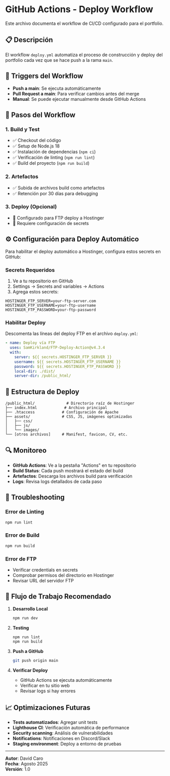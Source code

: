 # GitHub Actions - Deploy Workflow

Este archivo documenta el workflow de CI/CD configurado para el portfolio.

## 📋 Descripción

El workflow `deploy.yml` automatiza el proceso de construcción y deploy del portfolio cada vez que se hace push a la rama `main`.

## 🚀 Triggers del Workflow

- **Push a main**: Se ejecuta automáticamente
- **Pull Request a main**: Para verificar cambios antes del merge
- **Manual**: Se puede ejecutar manualmente desde GitHub Actions

## 🔄 Pasos del Workflow

### 1. **Build y Test**
- ✅ Checkout del código
- ✅ Setup de Node.js 18
- ✅ Instalación de dependencias (`npm ci`)
- ✅ Verificación de linting (`npm run lint`)
- ✅ Build del proyecto (`npm run build`)

### 2. **Artefactos**
- ✅ Subida de archivos build como artefactos
- ✅ Retención por 30 días para debugging

### 3. **Deploy (Opcional)**
- 🔧 Configurado para FTP deploy a Hostinger
- 🔐 Requiere configuración de secrets

## ⚙️ Configuración para Deploy Automático

Para habilitar el deploy automático a Hostinger, configura estos secrets en GitHub:

### Secrets Requeridos

1. Ve a tu repositorio en GitHub
2. Settings → Secrets and variables → Actions
3. Agrega estos secrets:

```
HOSTINGER_FTP_SERVER=your-ftp-server.com
HOSTINGER_FTP_USERNAME=your-ftp-username
HOSTINGER_FTP_PASSWORD=your-ftp-password
```

### Habilitar Deploy

Descomenta las líneas del deploy FTP en el archivo `deploy.yml`:

```yaml
- name: Deploy vía FTP
  uses: SamKirkland/FTP-Deploy-Action@v4.3.4
  with:
    server: ${{ secrets.HOSTINGER_FTP_SERVER }}
    username: ${{ secrets.HOSTINGER_FTP_USERNAME }}
    password: ${{ secrets.HOSTINGER_FTP_PASSWORD }}
    local-dir: ./dist/
    server-dir: /public_html/
```

## 📁 Estructura de Deploy

```
/public_html/              # Directorio raíz de Hostinger
├── index.html            # Archivo principal
├── .htaccess            # Configuración de Apache
├── assets/              # CSS, JS, imágenes optimizadas
│   ├── css/
│   ├── js/
│   └── images/
└── [otros archivos]     # Manifest, favicon, CV, etc.
```

## 🔍 Monitoreo

- **GitHub Actions**: Ve a la pestaña "Actions" en tu repositorio
- **Build Status**: Cada push mostrará el estado del build
- **Artefactos**: Descarga los archivos build para verificación
- **Logs**: Revisa logs detallados de cada paso

## 🚨 Troubleshooting

### Error de Linting
```bash
npm run lint
```

### Error de Build
```bash
npm run build
```

### Error de FTP
- Verificar credentials en secrets
- Comprobar permisos del directorio en Hostinger
- Revisar URL del servidor FTP

## 🔄 Flujo de Trabajo Recomendado

1. **Desarrollo Local**
   ```bash
   npm run dev
   ```

2. **Testing**
   ```bash
   npm run lint
   npm run build
   ```

3. **Push a GitHub**
   ```bash
   git push origin main
   ```

4. **Verificar Deploy**
   - GitHub Actions se ejecuta automáticamente
   - Verificar en tu sitio web
   - Revisar logs si hay errores

## 📈 Optimizaciones Futuras

- **Tests automatizados**: Agregar unit tests
- **Lighthouse CI**: Verificación automática de performance
- **Security scanning**: Análisis de vulnerabilidades
- **Notifications**: Notificaciones en Discord/Slack
- **Staging environment**: Deploy a entorno de pruebas

---

**Autor**: David Caro  
**Fecha**: Agosto 2025  
**Versión**: 1.0
